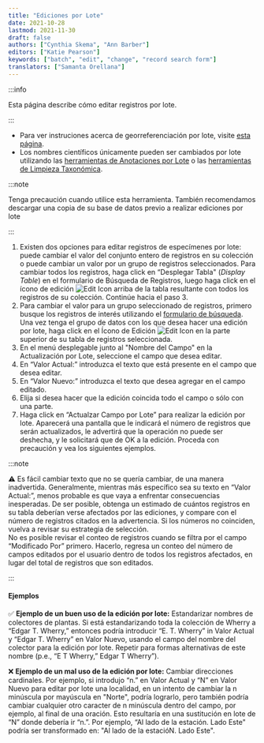 ```yaml
---
title: "Ediciones por Lote"
date: 2021-10-28
lastmod: 2021-11-30
draft: false
authors: ["Cynthia Skema", "Ann Barber"]
editors: ["Katie Pearson"]
keywords: ["batch", "edit", "change", "record search form"]
translators: ["Samanta Orellana"]
---
```


:::info

Esta página describe cómo editar registros por lote.

:::

- Para ver instruciones acerca de georreferenciación por lote, visite [esta página](https://biokic.github.io/symbiota-docs/es/editor/georeference/batch/).
- Los nombres científicos únicamente pueden ser cambiados por lote utilizando las [herramientas de Anotaciones por Lote](https://biokic.github.io/symbiota-docs/es/editor/edit/annotations/) o las [herramientas de Limpieza Taxonómica](/Collection_Manager_Guide/Data_Cleaning/taxonomic_cleaning).

:::note

Tenga precaución cuando utilice esta herramienta. También recomendamos descargar una copia de su base de datos previo a realizar ediciones por lote

:::

1. Existen dos opciones para editar registros de especímenes por lote: puede cambiar el valor del conjunto entero de registros en su colección o puede cambiar un valor por un grupo de registros seleccionados. Para cambiar todos los registros, haga click en “Desplegar Tabla" (_Display Table_) en el formulario de Búsqueda de Registros, luego haga click en el ícono de edición ![Edit Icon](/img/editplus.png) arriba de la tabla resultante con todos los registros de su colección. Continúe hacia el paso 3.
2. Para cambiar el valor para un grupo seleccionado de registros, primero busque los registros de interés utilizando el [formulario de búsqueda](https://biokic.github.io/symbiota-docs/es/editor/edit/). Una vez tenga el grupo de datos con los que desea hacer una edición por lote, haga click en el Ícono de Edición ![Edit Icon](/img/editplus.png) en la parte superior de su tabla de registros seleccionada.
3. En el menú desplegable junto al "Nombre del Campo" en la Actualización por Lote, seleccione el campo que desea editar.
4. En “Valor Actual:” introduzca el texto que está presente en el campo que desea editar.
5. En “Valor Nuevo:” introduzca el texto que desea agregar en el campo editado.
6. Elija si desea hacer que la edición coincida todo el campo o sólo con una parte.
7. Haga click en “Actualzar Campo por Lote” para realizar la edición por lote. Aparecerá una pantalla que le indicará el número de registros que serán actualizados, le advertirá que la operación no puede ser deshecha, y le solicitará que de OK a la edición. Proceda con precaución y vea los siguientes ejemplos.

:::note

⚠️ Es fácil cambiar texto que no se quería cambiar, de una manera inadvertida. Generalmente, mientras más específico sea su texto en “Valor Actual:”, menos probable es que vaya a enfrentar consecuencias inesperadas. De ser posible, obtenga un estimado de cuántos registros en su tabla deberían verse afectados por las ediciones, y compare con el número de registros citados en la advertencia. Si los números no coinciden, vuelva a revisar su estrategia de selección.<br/>
No es posible revisar el conteo de registros cuando se filtra por el campo “Modificado Por” primero. Hacerlo, regresa un conteo del número de campos editados por el usuario dentro de todos los registros afectados, en lugar del total de registros que son editados.

:::

#### Ejemplos

✅ **Ejemplo de un buen uso de la edición por lote:** Estandarizar nombres de colectores de plantas. Si está estandarizando toda la colección de Wherry a “Edgar T. Wherry,” entonces podría introducir “E. T. Wherry” in Valor Actual y “Edgar T. Wherry” en Valor Nuevo, usando el campo del nombre del colector para la edición por lote. Repetir para formas alternativas de este nombre (p.e., “E T Wherry,” Edgar T Wherry”).

❌ **Ejemplo de un mal uso de la edición por lote:** Cambiar direcciones cardinales. Por ejemplo, si introdujo “n.” en Valor Actual y “N” en Valor Nuevo para editar por lote una localidad, en un intento de cambiar la n minúscula por mayúscula en "Norte", podría lograrlo, pero también podría cambiar cualquier otro caracter de n minúscula dentro del campo, por ejemplo, al final de una oración. Esto resultaría en una sustitución en lote de “N” donde debería ir “n.”. Por ejemplo, “Al lado de la estación. Lado Este" podría ser transformado en: "Al lado de la estacióN. Lado Este".
